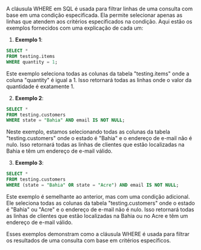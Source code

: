 A cláusula WHERE em SQL é usada para filtrar linhas de uma consulta com base em uma condição especificada. Ela permite selecionar apenas as linhas que atendem aos critérios especificados na condição. Aqui estão os exemplos fornecidos com uma explicação de cada um:

1. **Exemplo 1**:
```sql
SELECT * 
FROM testing.items 
WHERE quantity = 1;
```
Este exemplo seleciona todas as colunas da tabela "testing.items" onde a coluna "quantity" é igual a 1. Isso retornará todas as linhas onde o valor da quantidade é exatamente 1.

2. **Exemplo 2**:
```sql
SELECT * 
FROM testing.customers 
WHERE state = "Bahia" AND email IS NOT NULL;
```
Neste exemplo, estamos selecionando todas as colunas da tabela "testing.customers" onde o estado é "Bahia" e o endereço de e-mail não é nulo. Isso retornará todas as linhas de clientes que estão localizadas na Bahia e têm um endereço de e-mail válido.

3. **Exemplo 3**:
```sql
SELECT * 
FROM testing.customers 
WHERE (state = "Bahia" OR state = "Acre") AND email IS NOT NULL;
```
Este exemplo é semelhante ao anterior, mas com uma condição adicional. Ele seleciona todas as colunas da tabela "testing.customers" onde o estado é "Bahia" ou "Acre" e o endereço de e-mail não é nulo. Isso retornará todas as linhas de clientes que estão localizadas na Bahia ou no Acre e têm um endereço de e-mail válido.

Esses exemplos demonstram como a cláusula WHERE é usada para filtrar os resultados de uma consulta com base em critérios específicos.